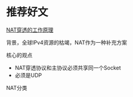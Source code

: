 
# 推荐好文

[NAT穿透的工作原理](https://zhuanlan.zhihu.com/p/510428478)

背景，全球IPv4资源的枯竭，NAT作为一种补充方案

核心的观点

- NAT穿透协议和主协议必须共享同一个Socket
- 必须是UDP

NAT分类






